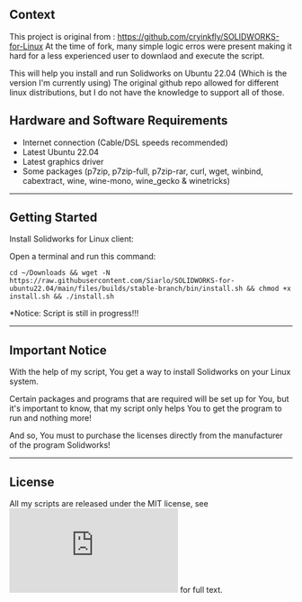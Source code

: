 ## Context

This project is original from : https://github.com/cryinkfly/SOLIDWORKS-for-Linux
At the time of fork, many simple logic erros were present making it hard for a less experienced user to downlaod and execute the script.

This will help you install and run Solidworks on Ubuntu 22.04 (Which is the version I'm currently using)
The original github repo allowed for different linux distributions, but I do not have the knowledge to support all of those. 


## Hardware and Software Requirements

- Internet connection (Cable/DSL speeds recommended)
- Latest Ubuntu 22.04
- Latest graphics driver
- Some packages (p7zip, p7zip-full, p7zip-rar, curl, wget, winbind, cabextract, wine, wine-mono, wine_gecko & winetricks)

---

## Getting Started

Install Solidworks for Linux client:

Open a terminal and run this command:

    cd ~/Downloads && wget -N https://raw.githubusercontent.com/Siarlo/SOLIDWORKS-for-ubuntu22.04/main/files/builds/stable-branch/bin/install.sh && chmod +x install.sh && ./install.sh

*Notice: Script is still in progress!!!

---

## Important Notice

With the help of my script, You get a way to install Solidworks on your Linux system. 

Certain packages and programs that are required will be set up for You, but it's important to know, that my script only helps You to get the program to run and nothing more! 

And so, You must to purchase the licenses directly from the manufacturer of the program Solidworks!

---

## License

All my scripts are released under the MIT license, see ![LICENSE.md](https://github.com/Siarlo/SOLIDWORKS-for-ubuntu22.04/blob/main/LICENSE.md) for full text.


